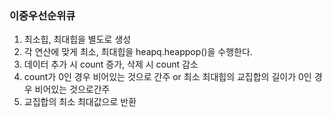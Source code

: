 ### 이중우선순위큐


1. 최소힙, 최대힙을 별도로 생성
2. 각 연산에 맞게 최소, 최대힙을 heapq.heappop()을 수행한다.
3. 데이터 추가 시 count 증가, 삭제 시 count 감소
4. count가 0인 경우 비어있는 것으로 간주 or 최소 최대힙의 교집합의 길이가 0인 경우 비어있는 것으로간주
5. 교집합의 최소 최대값으로 반환
